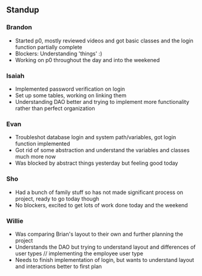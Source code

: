 ## Standup

### Brandon
- Started p0, mostly reviewed videos and got basic classes and the login function partially complete
- Blockers: Understanding 'things' :)
- Working on p0 throughout the day and into the weekened

### Isaiah
- Implemented password verification on login
- Set up some tables, working on linking them
- Understanding DAO better and trying to implement more functionality rather than perfect organization

### Evan
- Troubleshot database login and system path/variables, got login function implemented
- Got rid of some abstraction and understand the variables and classes much more now
- Was blocked by abstract things yesterday but feeling good today

### Sho
- Had a bunch of family stuff so has not made significant process on project, ready to go today though
- No blockers, excited to get lots of work done today and the weekend

### Willie
- Was comparing Brian's layout to their own and further planning the project
- Understands the DAO but trying to understand layout and differences of user types // implementing the employee user type
- Needs to finish implementation of login, but wants to understand layout and interactions better to first plan
